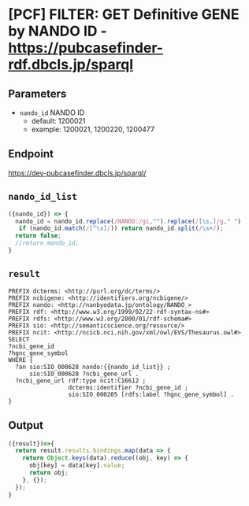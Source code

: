 # [PCF] FILTER: GET Definitive GENE by NANDO ID - https://pubcasefinder-rdf.dbcls.jp/sparql
## Parameters
* `nando_id` NANDO ID
  * default: 1200021
  * example: 1200021, 1200220, 1200477

## Endpoint
https://dev-pubcasefinder.dbcls.jp/sparql/

## `nando_id_list`
```javascript
({nando_id}) => {
  nando_id = nando_id.replace(/NANDO:/gi,"").replace(/[\s,]/g," ")
   if (nando_id.match(/[^\s]/)) return nando_id.split(/\s+/);
  return false;
  //return mondo_id;
}
```

## `result` 
```sparql
PREFIX dcterms: <http://purl.org/dc/terms/>
PREFIX ncbigene: <http://identifiers.org/ncbigene/>
PREFIX nando: <http://nanbyodata.jp/ontology/NANDO_>
PREFIX rdf: <http://www.w3.org/1999/02/22-rdf-syntax-ns#>
PREFIX rdfs: <http://www.w3.org/2000/01/rdf-schema#>
PREFIX sio: <http://semanticscience.org/resource/>
PREFIX ncit: <http://ncicb.nci.nih.gov/xml/owl/EVS/Thesaurus.owl#>
SELECT 
?ncbi_gene_id
?hgnc_gene_symbol
WHERE {
  ?an sio:SIO_000628 nando:{{nando_id_list}} ;
      sio:SIO_000628 ?ncbi_gene_url .
  ?ncbi_gene_url rdf:type ncit:C16612 ;
                 dcterms:identifier ?ncbi_gene_id ;
                 sio:SIO_000205 [rdfs:label ?hgnc_gene_symbol] .
}
```

## Output
```javascript
({result})=>{ 
  return result.results.bindings.map(data => {
    return Object.keys(data).reduce((obj, key) => {
      obj[key] = data[key].value;
      return obj;
    }, {});
  });
}
```